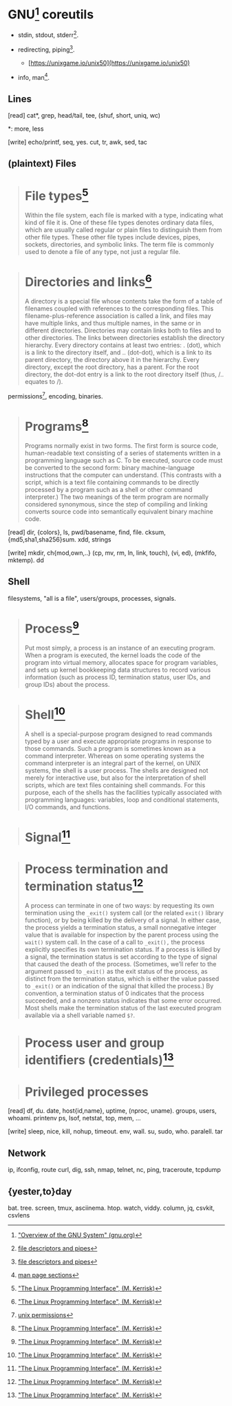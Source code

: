 # GNU[^01] coreutils

[^01]: ["Overview of the GNU System" (gnu.org)](https://www.gnu.org/gnu/gnu-history.en.html)

- stdin, stdout, stderr[^1].

- redirecting, piping[^1].
  - [https://unixgame.io/unix50](https://unixgame.io/unix50)

- info, man[^2].

[^1]: [file descriptors and pipes](1-file_descriptors_and_pipes.md)
[^2]: [man page sections](2-man_page_sections.md)

## Lines

[read] cat\*, grep, head/tail, tee, (shuf, short, uniq, wc)

\*: more, less

[write] echo/printf, seq, yes. cut, tr, awk, sed, tac

## (plaintext) Files

> # File types[^02]
> Within the file system, each file is marked with a type, indicating what kind of file it is.
> One of these file types denotes ordinary data files, which are usually called regular or plain files to distinguish them from other file types.
> These other file types include devices, pipes, sockets, directories, and symbolic links.
> The term file is commonly used to denote a file of any type, not just a regular file.

> # Directories and links[^02]
> A directory is a special file whose contents take the form of a table of filenames coupled with references to the corresponding files.
> This filename-plus-reference association is called a link, and files may have multiple links, and thus multiple names, in the same or in different directories.
> Directories may contain links both to files and to other directories.
> The links between directories establish the directory hierarchy.
> Every directory contains at least two entries: . (dot), which is a link to the directory itself, and .. (dot-dot), which is a link to its parent directory, the directory above it in the hierarchy.
> Every directory, except the root directory, has a parent.
> For the root directory, the dot-dot entry is a link to the root directory itself (thus, /.. equates to /).

[^02]: ["The Linux Programming Interface", (M. Kerrisk)](https://man7.org/tlpi/)

permissions[^3], encoding, binaries.

> # Programs[^02]
> Programs normally exist in two forms.
> The first form is source code, human-readable text consisting of a series of statements written in a programming language such as C.
> To be executed, source code must be converted to the second form: binary machine-language instructions that the computer can understand.
> (This contrasts with a script, which is a text file containing commands to be directly processed by a program such as a shell or other command interpreter.)
> The two meanings of the term program are normally considered synonymous, since the step of compiling and linking converts source code into semantically equivalent binary machine code.

[^3]: [unix permissions](3-unix_permissions.md)

[read] dir, {colors}, ls, pwd/basename, find, file. cksum, {md5,sha1,sha256}sum. xdd, strings

[write] mkdir, ch{mod,own,..} (cp, mv, rm, ln, link, touch), (vi, ed), (mkfifo, mktemp). dd

## Shell

filesystems, "all is a file", users/groups, processes, signals.

> # Process[^02]
> Put most simply, a process is an instance of an executing program.
> When a program is executed, the kernel loads the code of the program into virtual memory, allocates space for program variables,
> and sets up kernel bookkeeping data structures to record various information (such as process ID, termination status, user IDs, and group IDs) about the process.

> # Shell[^02]
> A shell is a special-purpose program designed to read commands typed by a user and execute appropriate programs in response to those commands.
> Such a program is sometimes known as a command interpreter.
> Whereas on some operating systems the command interpreter is an integral part of the kernel, on UNIX systems, the shell is a user process.
> The shells are designed not merely for interactive use, but also for the interpretation of shell scripts, which are text files containing shell commands.
> For this purpose, each of the shells has the facilities typically associated with programming languages: variables, loop and conditional statements, I/O commands, and functions.

> # Signal[^02]

> # Process termination and termination status[^02]
> A process can terminate in one of two ways: by requesting its own termination using the `_exit()` system call (or the related `exit()` library function), or by being killed by the delivery of a signal.
> In either case, the process yields a termination status, a small nonnegative integer value that is available for inspection by the parent process using the `wait()` system call.
> In the case of a call to `_exit(),` the process explicitly specifies its own termination status.
> If a process is killed by a signal, the termination status is set according to the type of signal that caused the death of the process.
> (Sometimes, we’ll refer to the argument passed to `_exit()` as the exit status of the process, as distinct from the termination status, which is either the value passed to `_exit()` or an indication of the signal that killed the process.)
> By convention, a termination status of 0 indicates that the process succeeded, and a nonzero status indicates that some error occurred.
> Most shells make the termination status of the last executed program available via a shell variable named `$?`.

> # Process user and group identifiers (credentials)[^02]

> # Privileged processes

[read] df, du. date, host{id,name}, uptime, (nproc, uname). groups, users, whoami. printenv
 ps, lsof, netstat, top, mem, ...

[write] sleep, nice, kill, nohup, timeout. env, wall. su, sudo, who. paralell. tar

## Network

ip, ifconfig, route
curl, dig, ssh, nmap, telnet, nc, ping, traceroute, tcpdump

## {yester,to}day

bat. tree. screen, tmux, asciinema. htop. watch, viddy. column, jq, csvkit, csvlens
